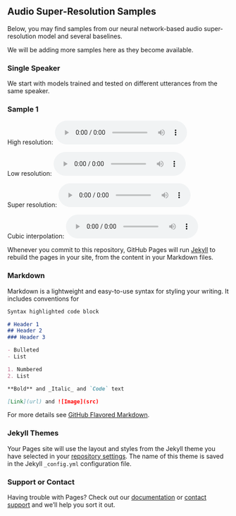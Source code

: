 ## Audio Super-Resolution Samples

Below, you may find samples from our neural network-based audio super-resolution model and several baselines.

We will be adding more samples here as they become available.

### Single Speaker

We start with models trained and tested on different utterances from the same speaker.

### Sample 1

High resolution: <audio controls>
  <source src="https://raw.githubusercontent.com/kuleshov/audio-super-res/master/samples/sp1.1.hr.wav" type="audio/wav">
Your browser does not support the audio element.
</audio>

Low resolution: <audio controls>
  <source src="https://raw.githubusercontent.com/kuleshov/audio-super-res/master/samples/sp1.1.lr.wav" type="audio/wav">
Your browser does not support the audio element.
</audio>

Super resolution: <audio controls>
  <source src="https://raw.githubusercontent.com/kuleshov/audio-super-res/master/samples/sp1.1.pr.wav" type="audio/wav">
Your browser does not support the audio element.
</audio>

Cubic interpolation: <audio controls>
  <source src="https://raw.githubusercontent.com/kuleshov/audio-super-res/master/samples/sp1.1.sp.wav" type="audio/wav">
Your browser does not support the audio element.
</audio>




Whenever you commit to this repository, GitHub Pages will run [Jekyll](https://jekyllrb.com/) to rebuild the pages in your site, from the content in your Markdown files.

### Markdown

Markdown is a lightweight and easy-to-use syntax for styling your writing. It includes conventions for

```markdown
Syntax highlighted code block

# Header 1
## Header 2
### Header 3

- Bulleted
- List

1. Numbered
2. List

**Bold** and _Italic_ and `Code` text

[Link](url) and ![Image](src)
```

For more details see [GitHub Flavored Markdown](https://guides.github.com/features/mastering-markdown/).

### Jekyll Themes

Your Pages site will use the layout and styles from the Jekyll theme you have selected in your [repository settings](https://github.com/kuleshov/audio-super-res/settings). The name of this theme is saved in the Jekyll `_config.yml` configuration file.

### Support or Contact

Having trouble with Pages? Check out our [documentation](https://help.github.com/categories/github-pages-basics/) or [contact support](https://github.com/contact) and we’ll help you sort it out.
